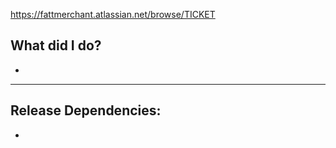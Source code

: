 <!--
Reminders:
​
- Please test your code!
- Format the PR title like so: [SPRINT-123][PRO-123] Fixed horrible bug
- Add any screenshots or demo videos to the Jira ticket
- Add [EFS] to this PR title if "EFS" is in the Jira ticket title, e.g. [SPRINT-123][PRO-123][EFS] Fixed horrible bug
- Use the "In Progress" label if this PR isn't ready for review yet
- It's a good idea to check the Files Changed tab to make sure you aren't committing anything weird, like test code or a bunch of console.logs
- Post this PR in #fattlabs-pr-love when it's ready for review!
- If your PR adds a new ENV var, let Johann or Daniel know so they can add it to qa + prod
​
-->

<!-- Replace TICKET with the Jira ticket number, e.g. https://fattmerchant.atlassian.net/browse/PRO-123 -->

https://fattmerchant.atlassian.net/browse/TICKET

<!--
Describe what you did in this PR in an unordered list
e.g.
- Fixed WSOD that would occur transactions page when merchant.options were null
- Cleaned up transactions page
-->

## What did I do?​

- ​

---

<!-- List anything that must be merged, changed, or otherwise done before this code can be released -->
<!--
e.g.
​
- Links to unmerged PRs in this or another repository, e.g.
  - https://github.com/fattmerchantorg/migrations/pull/0
- ENV Vars as CMD tickets (and details on what their values should be if applicable), e.g.
  - "https://fattmerchant.atlassian.net/browse/CMD-???"
- External tools that require configuration (marketing, Airtable, etc.), .e.g
  - Marketing needs to set up Pendo for this and that before we go to Production
- Specific operations that need to be run in the app, .e.g.
  - Import Airtable before release
  - Import Airtable after release
​
-->

## Release Dependencies:

- ​
